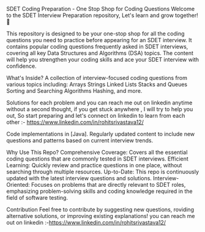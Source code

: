 SDET Coding Preparation - One Stop Shop for Coding Questions
Welcome to the SDET Interview Preparation repository, Let's learn and grow together! 🚀

This repository is designed to be your one-stop shop for all the coding questions you need to practice before appearing for an SDET interview. It contains popular coding questions frequently asked in SDET interviews, covering all key Data Structures and Algorithms (DSA) topics. The content will help you strengthen your coding skills and ace your SDET interview with confidence.

What's Inside?
A collection of interview-focused coding questions from various topics including:
Arrays
Strings
Linked Lists
Stacks and Queues
Sorting and Searching Algorithms
Hashing, and more.

Solutions for each problem and you can reach me out on linkedin anytime without a second thought, if you get stuck anywhere , I will try to help you out, So start preparing and let's connect on linkedin to learn from each other :- https://www.linkedin.com/in/rohitsrivastava12/

Code implementations in [Java].
Regularly updated content to include new questions and patterns based on current interview trends.

Why Use This Repo?
Comprehensive Coverage: Covers all the essential coding questions that are commonly tested in SDET interviews.
Efficient Learning: Quickly review and practice questions in one place, without searching through multiple resources.
Up-to-Date: This repo is continuously updated with the latest interview questions and solutions.
Interview-Oriented: Focuses on problems that are directly relevant to SDET roles, emphasizing problem-solving skills and coding knowledge required in the field of software testing.

Contribution
Feel free to contribute by suggesting new questions, roviding alternative solutions, or improving existing explanations!
you can reach me out on linkedin :-https://www.linkedin.com/in/rohitsrivastava12/ 
